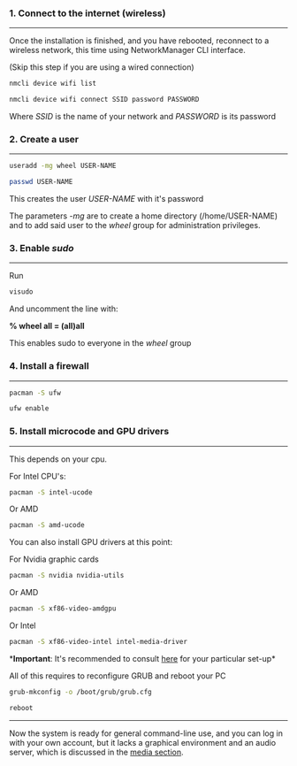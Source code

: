 ### 1. Connect to the internet (wireless)
---

Once the installation is finished, and you have rebooted, reconnect to a wireless network, this time using NetworkManager CLI interface.

(Skip this step if you are using a wired connection)

```sh
nmcli device wifi list
```

```sh
nmcli device wifi connect SSID password PASSWORD
```

Where *SSID* is the name of your network and *PASSWORD* is its password

### 2. Create a user
---

```sh
useradd -mg wheel USER-NAME
```

```sh
passwd USER-NAME
```

This creates the user *USER-NAME* with it's password

The parameters *-mg* are to create a home directory (/home/USER-NAME) and to add said user to the *wheel* group for administration privileges.

### 3. Enable *sudo*
---

Run

```sh
visudo
```

And uncomment the line with:

**% wheel all = (all)all**

This enables sudo to everyone in the *wheel* group

### 4. Install a firewall
---

```sh
pacman -S ufw
```

```sh
ufw enable
```

### 5. Install microcode and GPU drivers
---

This depends on your cpu.

For Intel CPU's:

```sh
pacman -S intel-ucode
```

Or AMD

```sh
pacman -S amd-ucode
```

You can also install GPU drivers at this point:

For Nvidia graphic cards

```sh
pacman -S nvidia nvidia-utils
```

Or AMD

```sh
pacman -S xf86-video-amdgpu
```

Or Intel

```sh
pacman -S xf86-video-intel intel-media-driver
```

\***Important**: It's recommended to consult [here](https://wiki.archlinux.org/title/Xorg#Driver_installation) for your particular set-up\*

All of this requires to reconfigure GRUB and reboot your PC

```sh
grub-mkconfig -o /boot/grub/grub.cfg
```

```sh
reboot
```
---

Now the system is ready for general command-line use, and you can log in with your own account, but it lacks a graphical environment and an audio server, which is discussed in the [media section](media.md).
